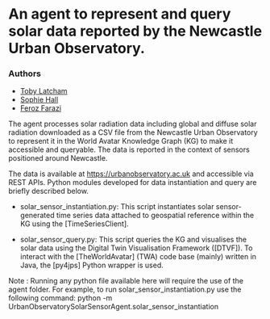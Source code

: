 # An agent to represent and query solar data reported by the Newcastle Urban Observatory.
### Authors
* [Toby Latcham](tjl47@cam.ac.uk)
* [Sophie Hall](sh2000@cam.ac.uk)
* [Feroz Farazi](msff2@cam.ac.uk)

The agent processes solar radiation data including global and diffuse solar radiation downloaded as a CSV file from the Newcastle Urban Observatory to represent it in the World Avatar Knowledge Graph (KG) to make it accessible and queryable. The data is reported in the context of sensors positioned around Newcastle.

The data is available at https://urbanobservatory.ac.uk and accessible via REST APIs. Python modules developed for data instantiation and query are briefly described below.

* solar_sensor_instantiation.py: This script instantiates solar sensor-generated time series data attached to geospatial reference within the KG using the [TimeSeriesClient].

* solar_sensor_query.py: This script queries the KG and visualises the solar data using the Digital Twin Visualisation Framework ([DTVF]). To interact with the [TheWorldAvatar] (TWA) code base (mainly) written in Java, the [py4jps] Python wrapper is used.

Note : Running any python file available here will require the use of the agent folder. For example, to run solar_sensor_instantiation.py use the following command:
        python -m UrbanObservatorySolarSensorAgent.solar_sensor_instantiation